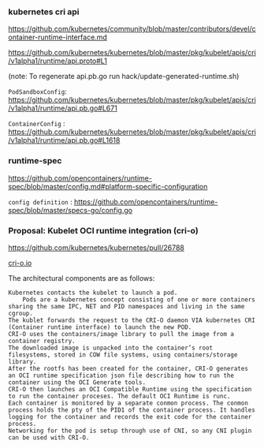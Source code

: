 ### kubernetes cri api 

https://github.com/kubernetes/community/blob/master/contributors/devel/container-runtime-interface.md

https://github.com/kubernetes/kubernetes/blob/master/pkg/kubelet/apis/cri/v1alpha1/runtime/api.proto#L1

(note: To regenerate api.pb.go run hack/update-generated-runtime.sh)

`PodSandboxConfig`: https://github.com/kubernetes/kubernetes/blob/master/pkg/kubelet/apis/cri/v1alpha1/runtime/api.pb.go#L671

`ContainerConfig` : https://github.com/kubernetes/kubernetes/blob/master/pkg/kubelet/apis/cri/v1alpha1/runtime/api.pb.go#L1618


### runtime-spec

https://github.com/opencontainers/runtime-spec/blob/master/config.md#platform-specific-configuration

`config definition` : https://github.com/opencontainers/runtime-spec/blob/master/specs-go/config.go


### Proposal: Kubelet OCI runtime integration (cri-o)

https://github.com/kubernetes/kubernetes/pull/26788



[cri-o.io](http://cri-o.io/)

The architectural components are as follows:

    Kubernetes contacts the kubelet to launch a pod.
        Pods are a kubernetes concept consisting of one or more containers sharing the same IPC, NET and PID namespaces and living in the same cgroup.
    The kublet forwards the request to the CRI-O daemon VIA kubernetes CRI (Container runtime interface) to launch the new POD.
    CRI-O uses the containers/image library to pull the image from a container registry.
    The downloaded image is unpacked into the container’s root filesystems, stored in COW file systems, using containers/storage library.
    After the rootfs has been created for the container, CRI-O generates an OCI runtime specification json file describing how to run the container using the OCI Generate tools.
    CRI-O then launches an OCI Compatible Runtime using the specification to run the container proceses. The default OCI Runtime is runc.
    Each container is monitored by a separate conmon process. The conmon process holds the pty of the PID1 of the container process. It handles logging for the container and records the exit code for the container process.
    Networking for the pod is setup through use of CNI, so any CNI plugin can be used with CRI-O.
